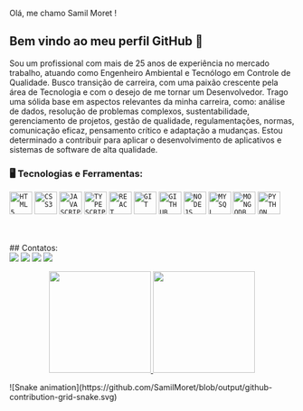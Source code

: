
 Olá, me chamo Samil Moret ! 
## Bem vindo ao meu perfil GitHub 👋
Sou um profissional com mais de 25 anos de experiência no mercado trabalho, atuando como Engenheiro Ambiental e Tecnólogo em Controle de Qualidade. Busco transição de carreira, com uma paixão crescente pela área de Tecnologia e com o desejo de me tornar um Desenvolvedor. Trago uma sólida base em aspectos relevantes da minha carreira, como: análise de dados, resolução de problemas complexos, sustentabilidade, gerenciamento de projetos, gestão de qualidade, regulamentações, normas, comunicação eficaz, pensamento crítico e adaptação a mudanças. Estou determinado a contribuir para aplicar o desenvolvimento de aplicativos e sistemas de software de alta qualidade.


### 🖥️ Tecnologias e Ferramentas: 

<code><img width="40px" src="https://cdn.jsdelivr.net/gh/devicons/devicon/icons/html5/html5-original-wordmark.svg" title = "HTML5"/></code>
<code><img width="40px" src="https://cdn.jsdelivr.net/gh/devicons/devicon/icons/css3/css3-original-wordmark.svg" title = "CSS3"/></code>
<code><img width="40px" src="https://cdn.jsdelivr.net/gh/devicons/devicon/icons/javascript/javascript-original.svg" title = "JAVASCRIPT"/></code>
<code><img width="40px" src="https://cdn.jsdelivr.net/gh/devicons/devicon@latest/icons/typescript/typescript-original.svg" title = "TYPESCRIPT"/></code>
<code><img width="40px" src="https://cdn.jsdelivr.net/gh/devicons/devicon@latest/icons/react/react-original.svg" title = "REACT"/></code>
<code><img width="40px" src="https://cdn.jsdelivr.net/gh/devicons/devicon/icons/git/git-original.svg" title = "GIT"/></code>
<code><img width="40px" src="https://cdn.jsdelivr.net/gh/devicons/devicon@latest/icons/github/github-original.svg"  title = "GITHUB"/></code>
<code><img width="40px" src="https://cdn.jsdelivr.net/gh/devicons/devicon@latest/icons/nodejs/nodejs-original-wordmark.svg" title = "NODEJS"/></code>
<code><img width="40px" src="https://cdn.jsdelivr.net/gh/devicons/devicon/icons/mysql/mysql-original.svg" title = "MYSQL"/></code>
<code><img width="40px" src="https://cdn.jsdelivr.net/gh/devicons/devicon@latest/icons/mongodb/mongodb-original.svg" title = "MONGODB"/></code>
<code><img width="40px" src="https://cdn.jsdelivr.net/gh/devicons/devicon@latest/icons/python/python-original.svg" title = "PYTHON"/></code>

</br>
</br>
## Contatos:
<div>
<a href="https://www.youtube.com/seu-canal-youtube-aqui" target="_blank"><img loading="lazy" src="https://img.shields.io/badge/Twitter-000000?style=for-the-badge&logo=x&logoColor=white" target="_blank"></a>
<a href="https://www.instagram.com/moretsamil" target="_blank"><img loading="lazy" src="https://img.shields.io/badge/-Instagram-%23E4405F?style=for-the-badge&logo=instagram&logoColor=white" target="_blank"></a>
<a href = "mailto: samil.moret@gmail.com"><img loading="lazy" src="https://img.shields.io/badge/Gmail-D14836?style=for-the-badge&logo=gmail&logoColor=white" target="_blank"></a>
<a href="https://www.linkedin.com/in/samilmoret" target="_blank"><img loading="lazy" src="https://img.shields.io/badge/-LinkedIn-%230077B5?style=for-the-badge&logo=linkedin&logoColor=white" target="_blank"></a>   
</div>

<p align="center">
<a href="https://github.com/SamilMoret">
  <img height="180em" src="https://github-readme-stats-eight-theta.vercel.app/api?username=SamilMoret&show_icons=true&theme=algolia&include_all_commits=true&count_private=true"/>
  <img height="180em" src="https://github-readme-stats-eight-theta.vercel.app/api/top-langs/?username=SamilMoret&layout=compact&langs_count=8&theme=algolia"/>
</a>
</p>
![Snake animation](https://github.com/SamilMoret/blob/output/github-contribution-grid-snake.svg)
